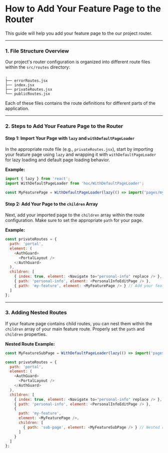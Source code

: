 # How to Add Your Feature Page to the Router

This guide will help you add your feature page to the our project router.

---

### 1. **File Structure Overview**
Our project's router configuration is organized into different route files within the `src/routes` directory:
```
.
├── errorRoutes.jsx
├── index.jsx
├── privateRoutes.jsx
└── publicRoutes.jsx
```
Each of these files contains the route definitions for different parts of the application.

---

### 2. **Steps to Add Your Feature Page to the Router**

#### Step 1: Import Your Page with `lazy` and `withDefaultPageLoader`

In the appropriate route file (e.g., `privateRoutes.jsx`), start by importing your feature page using `lazy` and wrapping it with `withDefaultPageLoader` for lazy loading and default page loading behavior.

**Example:**
```javascript
import { lazy } from 'react';
import WithDefaultPageLoader from 'hoc/WithDefaultPageLoader';

const MyFeaturePage = WithDefaultPageLoader(lazy(() => import('pages/myFeature/MyFeaturePage')));
```

#### Step 2: Add Your Page to the `children` Array

Next, add your imported page to the `children` array within the route configuration. Make sure to set the appropriate `path` for your page.

**Example:**
```javascript
const privateRoutes = {
  path: 'portal',
  element: (
    <AuthGuard>
      <PortalLayout />
    </AuthGuard>
  ),
  children: [
    { index: true, element: <Navigate to="personal-info" replace /> },
    { path: 'personal-info', element: <PersonalInfoEditPage /> },
    { path: 'my-feature', element: <MyFeaturePage /> } // Add your feature page here
  ]
};
```

---

### 3. **Adding Nested Routes**

If your feature page contains child routes, you can nest them within the `children` array of your main feature route. Properly set the `path` and `children` properties.

**Nested Route Example:**
```javascript
const MyFeatureSubPage = WithDefaultPageLoader(lazy(() => import('pages/myFeature/MyFeatureSubPage')));

const privateRoutes = {
  path: 'portal',
  element: (
    <AuthGuard>
      <PortalLayout />
    </AuthGuard>
  ),
  children: [
    { index: true, element: <Navigate to="personal-info" replace /> },
    { path: 'personal-info', element: <PersonalInfoEditPage /> },
    {
      path: 'my-feature',
      element: <MyFeaturePage />,
      children: [
        { path: 'sub-page', element: <MyFeatureSubPage /> } // Nested route
      ]
    }
  ]
};
```
